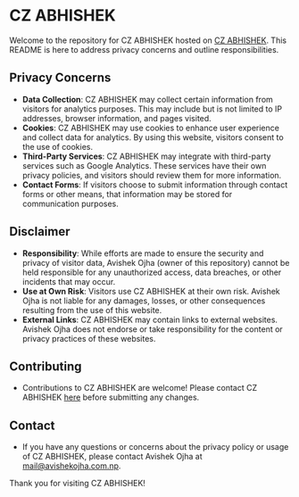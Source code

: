 # CZ ABHISHEK

Welcome to the repository for CZ ABHISHEK hosted on [CZ ABHISHEK](https://avishekojha.com.np). This README is here to address privacy concerns and outline responsibilities.

## Privacy Concerns

- **Data Collection**: CZ ABHISHEK may collect certain information from visitors for analytics purposes. This may include but is not limited to IP addresses, browser information, and pages visited.
- **Cookies**: CZ ABHISHEK may use cookies to enhance user experience and collect data for analytics. By using this website, visitors consent to the use of cookies.
- **Third-Party Services**: CZ ABHISHEK may integrate with third-party services such as Google Analytics. These services have their own privacy policies, and visitors should review them for more information.
- **Contact Forms**: If visitors choose to submit information through contact forms or other means, that information may be stored for communication purposes.

## Disclaimer

- **Responsibility**: While efforts are made to ensure the security and privacy of visitor data, Avishek Ojha (owner of this repository) cannot be held responsible for any unauthorized access, data breaches, or other incidents that may occur.
- **Use at Own Risk**: Visitors use CZ ABHISHEK at their own risk. Avishek Ojha is not liable for any damages, losses, or other consequences resulting from the use of this website.
- **External Links**: CZ ABHISHEK may contain links to external websites. Avishek Ojha does not endorse or take responsibility for the content or privacy practices of these websites.

## Contributing

- Contributions to CZ ABHISHEK are welcome! Please contact CZ ABHISHEK  [here](https://avishekojha.com.np) before submitting any changes.

## Contact

- If you have any questions or concerns about the privacy policy or usage of CZ ABHISHEK, please contact Avishek Ojha at mail@avishekojha.com.np.

Thank you for visiting CZ ABHISHEK!
